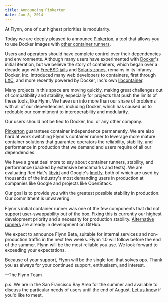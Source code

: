 ```yaml
---
title: Announcing Pinkerton
date: Jun 8, 2014
---
```


At Flynn, one of our highest priorities is modularity.

Today we are deeply pleased to announce [Pinkerton](https://github.com/flynn/pinkerton), a tool that allows you to use Docker images with [other container runners](https://github.com/containers/container-rfc#support-matrix).

Users and operators should have complete control over their dependencies and environments. Although many users have experimented with [Docker](http://www.docker.com/)'s initial iteration, but we believe the story of containers, which began over a decade ago with [FreeBSD jails](https://en.wikipedia.org/wiki/FreeBSD_jail) and [Solaris zones](https://en.wikipedia.org/wiki/Solaris_Containers), remains in its infancy. Docker, Inc. introduced many web developers to containers, first through [LXC](http://linuxcontainers.org), and more recently powered by Docker, Inc's own [libcontainer](https://github.com/dotcloud/docker/tree/master/pkg/libcontainer).

Many projects in this space are moving quickly, making great challenges out of compatibility and stability, especially for projects that push the limits of these tools, like Flynn. We have run into more than our share of problems with all of our dependencies, including Docker, which has caused us to redouble our commitment to interoperability and modularity.

Our users should not be tied to Docker, Inc. or any other company.

[Pinkerton](https://github.com/flynn/pinkerton) guarantees container independence permanently. We are also hard at work switching Flynn's container runner to leverage more mature container solutions that guarantee operators the reliability, stability, and performance in production that we demand and users require of all our dependencies.

We have a great deal more to say about container runners, stability, and performance (backed by extensive benchmarks and tests). We are evaluating Red Hat's [libvirt](http://libvirt.org/) and Google's [lmctfy](https://github.com/google/lmctfy), both of which are used by thousands of the industry's most demanding users in production at companies like Google and projects like OpenStack.

Our goal is to provide you with the greatest possible stability in production. Our commitment is unwavering.

Flynn's initial container runner was one of the few components that did not support user-swappability out of the box. Fixing this is currently our highest development priority and a necessity for production stability. [Alternative runners](https://github.com/flynn/flynn-host/tree/libvirt) are already in development on GitHub.

We expect to announce Flynn Beta, suitable for internal services and non-production traffic in the next few weeks. Flynn 1.0 will follow before the end of the summer. Flynn will be the most reliable you use. We look forward to exceeding your expectations.

Because of your support, Flynn will be the single tool that solves ops. Thank you as always for your continued support, enthusiasm, and interest.

--The Flynn Team

p.s. We are in the San Francisco Bay Area for the summer and available to discuss the particular needs of users until the end of August. [Let us know](mailto:contact@flynn.io) if you'd like to meet.

